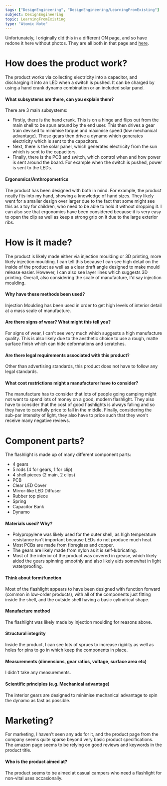 ```yaml
---
tags: ["DesignEngineering", "DesignEngineering/LearningFromExisting"]
subject: DesignEngineering
topic: LearningFromExisting
type: "Atomic Note"
---
```


Unfortunately, I originally did this in a different ON page, and so have redone it here without photos. They are all both in that page and [here](https://drive.proton.me/urls/P70R51Q84C#KdkSotNxWaRo).

# How does the product work?
The product works via collecting electricity into a capacitor, and discharging it into an LED when a switch is pushed. It can be charged by using a hand crank dynamo combination or an included solar panel.

#### What subsystems are there, can you explain them?
There are 3 main subsystems:
 - Firstly, there is the hand crank. This is on a hinge and flips out from the main shell to be spun around by the end user. This then drives a gear train devised to minimise torque and maximise speed (low mechanical advantage). These gears then drive a dynamo which generates electricity which is sent to the capacitors.
 - Next, there is the solar panel, which generates electricity from the sun which is sent to the capacitors.
 - Finally, there is the PCB and switch, which control when and how power is sent around the board. For example when the switch is pushed, power is sent to the LEDs.
#### Ergonomics/Anthropometrics
The product has been designed with both in mind. For example, the product neatly fits into my hand, showing a knowledge of hand sizes. They likely went for a smaller design over larger due to the fact that some might see this as a toy for children, who need to be able to hold it without dropping it. I can also see that ergonomics have been considered because it is very easy to open the clip as well as keep a strong grip on it due to the large exterior ribs.


# How is it made?
The product is likely made either via injection moulding or 3D printing, more likely injection moulding. I can tell this because I can see high detail on the inside of the product as well as a clear draft angle designed to make mould release easier. However, I can also see layer lines which suggests 3D printing. Overall, also considering the scale of manufacture, I'd say injection moulding.

#### Why have these methods been used?
Injection Moulding has been used in order to get high levels of interior detail at a mass scale of manufacture.
#### Are there signs of wear? What might this tell you?
For signs of wear, I can't see very much which suggests a high manufacture quality. This is also likely due to the aesthetic choice to use a rough, matte surface finish which can hide deformations and scratches.
#### Are there legal requirements associated with this product?
Other than advertising standards, this product does not have to follow any legal standards.
#### What cost restrictions might a manufacturer have to consider?
The manufacture has to consider that lots of people going camping might not want to spend lots of money on a good, modern flashlight. They also have to consider that the cost of good flashlights is always falling and so they have to carefully price to fall in the middle. Finally, considering the sub-par intensity of light, they also have to price such that they won't receive many negative reviews.


# Component parts?
The flashlight is made up of many different component parts:
 - 4 gears
 - 5 rods (4 for gears, 1 for clip)
 - 4 shell pieces (2 main, 2 clips)
 - PCB
 - Clear LED Cover
 - Mirror-like LED Diffuser
 - Rubber top piece
 - Spring
 - Capacitor Bank
 - Dynamo

#### Materials used? Why?
 - Polypropylene was likely used for the outer shell, as high temperature resistance isn't important because LEDs do not produce much heat. 
 - Most PCBs are made from fibreglass and copper.
 - The gears are likely made from nylon as it is self-lubricating.
 - Most of the interior of the product was covered in grease, which likely aided the gears spinning smoothly and also likely aids somewhat in light waterproofing.
#### Think about form/function
Most of the flashlight appears to have been designed with function forward (common in low-order products),  with all of the components just fitting inside the shell, and the outside shell having a basic cylindrical shape.
#### Manufacture method
The flashlight was likely made by injection moulding for reasons above.
#### Structural integrity
Inside the product, I can see lots of sprues to increase rigidity as well as holes for pins to go in which keep the components in place.
#### Measurements (dimensions, gear ratios, voltage, surface area etc)
I didn't take any measurements.
#### Scientific principles (e.g. Mechanical advantage)
The interior gears are designed to minimise mechanical advantage to spin the dynamo as fast as possible.

# Marketing?
For marketing, I haven't seen any ads for it, and the product page from the company seems quite sparse beyond very basic product specifications. The amazon page seems to be relying on good reviews and keywords in the product title.
#### Who is the product aimed at?
The product seems to be aimed at casual campers who need a flashlight for non-vital uses occasionally.